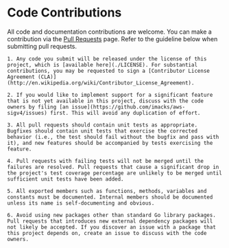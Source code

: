 Code Contributions
==================
All code and documentation contributions are welcome. You can make a contribution via the [Pull Requests](https://github.com/imacks/aws-sigv4/pulls) page. Refer to the guideline below when submitting pull requests.

    1. Any code you submit will be released under the license of this project, which is [available here](./LICENSE). For substantial contributions, you may be requested to sign a [Contributor License Agreement (CLA)](http://en.wikipedia.org/wiki/Contributor_License_Agreement).

    2. If you would like to implement support for a significant feature that is not yet available in this project, discuss with the code owners by filing [an issue](https://github.com/imacks/aws-sigv4/issues) first. This will avoid any duplication of effort.

    3. All pull requests should contain unit tests as appropriate. Bugfixes should contain unit tests that exercise the corrected behavior (i.e., the test should fail without the bugfix and pass with it), and new features should be accompanied by tests exercising the feature.

    4. Pull requests with failing tests will not be merged until the failures are resolved. Pull requests that cause a significant drop in the project's test coverage percentage are unlikely to be merged until sufficient unit tests have been added.

    5. All exported members such as functions, methods, variables and constants must be documented. Internal members should be documented unless its name is self-documenting and obvious.

    6. Avoid using new packages other than standard Go library packages. Pull requests that introduces new external dependency packages will not likely be accepted. If you discover an issue with a package that this project depends on, create an issue to discuss with the code owners.
